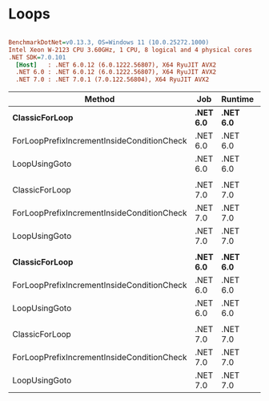 # Loops

``` ini

BenchmarkDotNet=v0.13.3, OS=Windows 11 (10.0.25272.1000)
Intel Xeon W-2123 CPU 3.60GHz, 1 CPU, 8 logical and 4 physical cores
.NET SDK=7.0.101
  [Host]   : .NET 6.0.12 (6.0.1222.56807), X64 RyuJIT AVX2
  .NET 6.0 : .NET 6.0.12 (6.0.1222.56807), X64 RyuJIT AVX2
  .NET 7.0 : .NET 7.0.1 (7.0.122.56804), X64 RyuJIT AVX2


```
|                                     Method |      Job |  Runtime |   Count |          Mean |         Error |         StdDev |        Median | Ratio | RatioSD |
|------------------------------------------- |--------- |--------- |-------- |--------------:|--------------:|---------------:|--------------:|------:|--------:|
|                             **ClassicForLoop** | **.NET 6.0** | **.NET 6.0** |     **100** |      **93.46 ns** |      **1.911 ns** |       **3.903 ns** |      **92.72 ns** |  **1.00** |    **0.00** |
| ForLoopPrefixIncrementInsideConditionCheck | .NET 6.0 | .NET 6.0 |     100 |      96.98 ns |      1.981 ns |       5.652 ns |      96.24 ns |  1.02 |    0.06 |
|                              LoopUsingGoto | .NET 6.0 | .NET 6.0 |     100 |      93.59 ns |      1.877 ns |       2.631 ns |      93.50 ns |  0.99 |    0.04 |
|                                            |          |          |         |               |               |                |               |       |         |
|                             ClassicForLoop | .NET 7.0 | .NET 7.0 |     100 |      95.48 ns |      1.966 ns |       4.634 ns |      94.04 ns |  1.00 |    0.00 |
| ForLoopPrefixIncrementInsideConditionCheck | .NET 7.0 | .NET 7.0 |     100 |      91.07 ns |      1.855 ns |       4.187 ns |      90.35 ns |  0.95 |    0.06 |
|                              LoopUsingGoto | .NET 7.0 | .NET 7.0 |     100 |      94.31 ns |      1.902 ns |       3.331 ns |      93.57 ns |  0.98 |    0.06 |
|                                            |          |          |         |               |               |                |               |       |         |
|                             **ClassicForLoop** | **.NET 6.0** | **.NET 6.0** | **1000000** | **864,507.38 ns** | **17,111.439 ns** |  **43,863.160 ns** | **854,139.75 ns** |  **1.00** |    **0.00** |
| ForLoopPrefixIncrementInsideConditionCheck | .NET 6.0 | .NET 6.0 | 1000000 | 911,054.52 ns | 26,250.679 ns |  76,574.463 ns | 885,452.69 ns |  1.05 |    0.11 |
|                              LoopUsingGoto | .NET 6.0 | .NET 6.0 | 1000000 | 924,977.89 ns | 23,195.019 ns |  67,660.958 ns | 916,079.20 ns |  1.07 |    0.09 |
|                                            |          |          |         |               |               |                |               |       |         |
|                             ClassicForLoop | .NET 7.0 | .NET 7.0 | 1000000 | 901,347.00 ns | 20,750.088 ns |  60,528.982 ns | 887,212.89 ns |  1.00 |    0.00 |
| ForLoopPrefixIncrementInsideConditionCheck | .NET 7.0 | .NET 7.0 | 1000000 | 957,755.91 ns | 36,742.448 ns | 108,335.937 ns | 910,054.69 ns |  1.07 |    0.11 |
|                              LoopUsingGoto | .NET 7.0 | .NET 7.0 | 1000000 | 944,581.98 ns | 31,200.600 ns |  91,995.674 ns | 930,898.39 ns |  1.05 |    0.12 |
